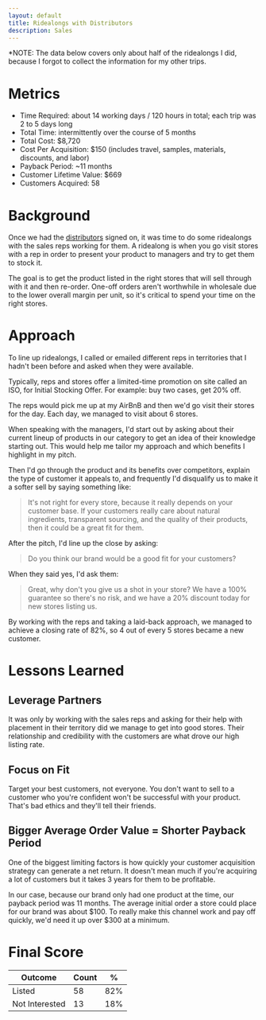 ```yaml
---
layout: default
title: Ridealongs with Distributors
description: Sales
---
```

*NOTE: The data below covers only about half of the ridealongs I did, because I forgot to collect the information for my other trips.

# Metrics
* Time Required: about 14 working days / 120 hours in total; each trip was 2 to 5 days long
* Total Time: intermittently over the course of 5 months
* Total Cost: $8,720
* Cost Per Acquisition: $150 (includes travel, samples, materials, discounts, and labor)
* Payback Period: ~11 months
* Customer Lifetime Value: $669
* Customers Acquired: 58

# Background

Once we had the [distributors](https://www.tractiontests.com/tests/biz-dev-cpg-brand) signed on, it was time to do some ridealongs with the sales reps working for them. A ridealong is when you go visit stores with a rep in order to present your product to managers and try to get them to stock it.

The goal is to get the product listed in the right stores that will sell through with it and then re-order. One-off orders aren't worthwhile in wholesale due to the lower overall margin per unit, so it's critical to spend your time on the right stores.

# Approach

To line up ridealongs, I called or emailed different reps in territories that I hadn't been before and asked when they were available.

Typically, reps and stores offer a limited-time promotion on site called an ISO, for Initial Stocking Offer. For example: buy two cases, get 20% off.

The reps would pick me up at my AirBnB and then we'd go visit their stores for the day. Each day, we managed to visit about 6 stores. 

When speaking with the managers, I'd start out by asking about their current lineup of products in our category to get an idea of their knowledge starting out. This would help me tailor my approach and which benefits I highlight in my pitch.

Then I'd go through the product and its benefits over competitors, explain the type of customer it appeals to, and frequently I'd disqualify us to make it a softer sell by saying something like:

>It's not right for every store, because it really depends on your customer base. If your customers really care about natural ingredients, transparent sourcing, and the quality of their products, then it could be a great fit for them.

After the pitch, I'd line up the close by asking:

>Do you think our brand would be a good fit for your customers?

When they said yes, I'd ask them:

>Great, why don't you give us a shot in your store? We have a 100% guarantee so there's no risk, and we have a 20% discount today for new stores listing us.

By working with the reps and taking a laid-back approach, we managed to achieve a closing rate of 82%, so 4 out of every 5 stores became a new customer.

# Lessons Learned

## Leverage Partners
It was only by working with the sales reps and asking for their help with placement in their territory did we manage to get into good stores. Their relationship and credibility with the customers are what drove our high listing rate.

## Focus on Fit
Target your best customers, not everyone. You don't want to sell to a customer who you're confident won't be successful with your product. That's bad ethics and they'll tell their friends.

## Bigger Average Order Value = Shorter Payback Period
One of the biggest limiting factors is how quickly your customer acquisition strategy can generate a net return. It doesn't mean much if you're acquiring a lot of customers but it takes 3 years for them to be profitable. 

In our case, because our brand only had one product at the time, our payback period was 11 months. The average initial order a store could place for our brand was about $100. To really make this channel work and pay off quickly, we'd need it up over $300 at a minimum.

# Final Score
Outcome | Count | %
|---|---|---|
Listed | 58 | 82%
Not Interested | 13 | 18%
